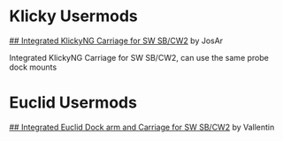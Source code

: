 # Klicky Usermods

[## Integrated KlickyNG Carriage for SW SB/CW2](./JosAr/) by JosAr

Integrated KlickyNG Carriage for SW SB/CW2, can use the same probe dock mounts

# Euclid Usermods

[## Integrated Euclid Dock arm and Carriage for SW SB/CW2](./Vallentin/) by Vallentin